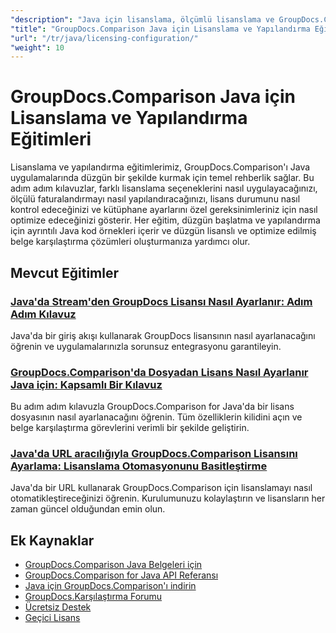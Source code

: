 ```yaml
---
"description": "Java için lisanslama, ölçümlü lisanslama ve GroupDocs.Comparison'ı yapılandırmaya ilişkin kapsamlı eğitimler."
"title": "GroupDocs.Comparison Java için Lisanslama ve Yapılandırma Eğitimleri"
"url": "/tr/java/licensing-configuration/"
"weight": 10
---
```


# GroupDocs.Comparison Java için Lisanslama ve Yapılandırma Eğitimleri

Lisanslama ve yapılandırma eğitimlerimiz, GroupDocs.Comparison'ı Java uygulamalarında düzgün bir şekilde kurmak için temel rehberlik sağlar. Bu adım adım kılavuzlar, farklı lisanslama seçeneklerini nasıl uygulayacağınızı, ölçülü faturalandırmayı nasıl yapılandıracağınızı, lisans durumunu nasıl kontrol edeceğinizi ve kütüphane ayarlarını özel gereksinimleriniz için nasıl optimize edeceğinizi gösterir. Her eğitim, düzgün başlatma ve yapılandırma için ayrıntılı Java kod örnekleri içerir ve düzgün lisanslı ve optimize edilmiş belge karşılaştırma çözümleri oluşturmanıza yardımcı olur.

## Mevcut Eğitimler

### [Java'da Stream'den GroupDocs Lisansı Nasıl Ayarlanır: Adım Adım Kılavuz](./set-groupdocs-license-stream-java-guide/)
Java'da bir giriş akışı kullanarak GroupDocs lisansının nasıl ayarlanacağını öğrenin ve uygulamalarınızla sorunsuz entegrasyonu garantileyin.

### [GroupDocs.Comparison'da Dosyadan Lisans Nasıl Ayarlanır Java için: Kapsamlı Bir Kılavuz](./groupdocs-comparison-license-setup-java/)
Bu adım adım kılavuzla GroupDocs.Comparison for Java'da bir lisans dosyasının nasıl ayarlanacağını öğrenin. Tüm özelliklerin kilidini açın ve belge karşılaştırma görevlerini verimli bir şekilde geliştirin.

### [Java'da URL aracılığıyla GroupDocs.Comparison Lisansını Ayarlama: Lisanslama Otomasyonunu Basitleştirme](./set-groupdocs-comparison-license-url-java/)
Java'da bir URL kullanarak GroupDocs.Comparison için lisanslamayı nasıl otomatikleştireceğinizi öğrenin. Kurulumunuzu kolaylaştırın ve lisansların her zaman güncel olduğundan emin olun.

## Ek Kaynaklar

- [GroupDocs.Comparison Java Belgeleri için](https://docs.groupdocs.com/comparison/java/)
- [GroupDocs.Comparison for Java API Referansı](https://reference.groupdocs.com/comparison/java/)
- [Java için GroupDocs.Comparison'ı indirin](https://releases.groupdocs.com/comparison/java/)
- [GroupDocs.Karşılaştırma Forumu](https://forum.groupdocs.com/c/comparison)
- [Ücretsiz Destek](https://forum.groupdocs.com/)
- [Geçici Lisans](https://purchase.groupdocs.com/temporary-license/)